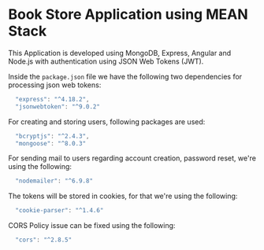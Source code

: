 # Book Store Application using MEAN Stack
This Application is developed using MongoDB, Express, Angular and Node.js with authentication using JSON Web Tokens (JWT).

Inside the `package.json` file we have the following two dependencies for processing json web tokens:

``` javascript
  "express": "^4.18.2",
  "jsonwebtoken": "^9.0.2"
```

For creating and storing users, following packages are used:

``` javascript
  "bcryptjs": "^2.4.3",
  "mongoose": "^8.0.3"
```

For sending mail to users regarding account creation, password reset, we're using the following:

``` javascript
  "nodemailer": "^6.9.8"
```

The tokens will be stored in cookies, for that we're using the following:

``` javascript
  "cookie-parser": "^1.4.6"
```

CORS Policy issue can be fixed using the following:

``` javascript
  "cors": "^2.8.5"
```